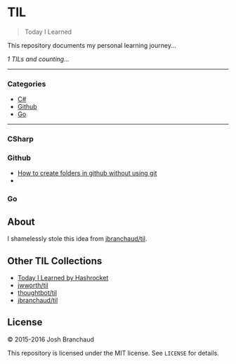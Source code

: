 # TIL

> Today I Learned

This repository documents my personal learning journey... 

_1 TILs and counting..._

---

### Categories

* [C#](#Csharp)
* [Github](#github)
* [Go](#Go)

---

### CSharp

### Github 

- [How to create folders in github without using git](how_to_create_folders_in_github.md)
- 
### Go

## About

I shamelessly stole this idea from
[jbranchaud/til](https://github.com/jbranchaud/til).

## Other TIL Collections

* [Today I Learned by Hashrocket](https://til.hashrocket.com)
* [jwworth/til](https://github.com/jwworth/til)
* [thoughtbot/til](https://github.com/thoughtbot/til)
* [jbranchaud/til](https://github.com/jbranchaud/til)


## License

&copy; 2015-2016 Josh Branchaud

This repository is licensed under the MIT license. See `LICENSE` for
details.
